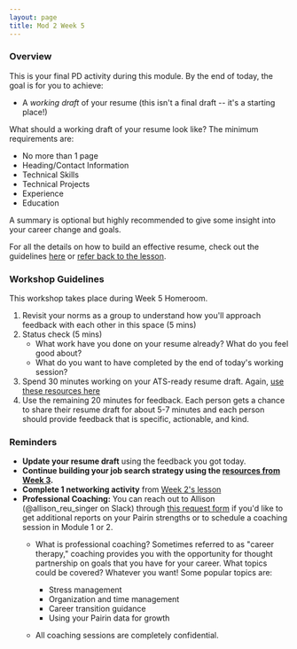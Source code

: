 ```yaml
---
layout: page
title: Mod 2 Week 5
---
```


### Overview
This is your final PD activity during this module. By the end of today, the goal is for you to achieve:

* A *working draft* of your resume (this isn't a final draft -- it's a starting place!)

What should a working draft of your resume look like? The minimum requirements are:

* No more than 1 page
* Heading/Contact Information
* Technical Skills
* Technical Projects
* Experience
* Education

A summary is optional but highly recommended to give some insight into your career change and goals.

For all the details on how to build an effective resume, check out the guidelines [here](/resources/resume_resources) or [refer back to the lesson](/module_two/mod2_week1).

### Workshop Guidelines
This workshop takes place during Week 5 Homeroom.

1. Revisit your norms as a group to understand how you'll approach feedback with each other in this space (5 mins)
2. Status check (5 mins)
   * What work have you done on your resume already? What do you feel good about? 
   * What do you want to have completed by the end of today's working session?
3. Spend 30 minutes working on your ATS-ready resume draft. Again, [use these resources here](/resources/resume_resources)
4. Use the remaining 20 minutes for feedback. Each person gets a chance to share their resume draft for about 5-7 minutes and each person should provide feedback that is specific, actionable, and kind.

### Reminders
* **Update your resume draft** using the feedback you got today.
* **Continue building your job search strategy using the [resources from Week 3](/module_two/mod2_week3).** 
* **Complete 1 networking activity** from [Week 2's lesson](/module_two/mod2_week2)
* **Professional Coaching:** You can reach out to Allison (@allison_reu_singer on Slack) through [this request form](https://forms.gle/1NgEeYNX7p6jYA6G9) if you'd like to get additional reports on your Pairin strengths or to schedule a coaching session in Module 1 or 2. 
    * What is professional coaching? Sometimes referred to as "career therapy," coaching provides you with the opportunity for thought partnership on goals that you have for your career. What topics could be covered? Whatever you want! Some popular topics are:

      * Stress management
      * Organization and time management
      * Career transition guidance
      * Using your Pairin data for growth
    
    * All coaching sessions are completely confidential.

